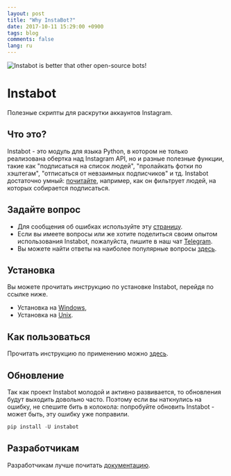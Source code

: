 ```yaml
---
layout: post
title: "Why InstaBot?"
date: 2017-10-11 15:29:00 +0900
tags: blog
comments: false
lang: ru
---
```

![Instabot is better that other open-source bots!](https://github.com/instagrambot/instabot/blob/master/docs/img/tag%20instabot.png "Instabot is better that other open-source bots!")

# Instabot

Полезные скрипты для раскрутки аккаунтов Instagram.

## Что это?

Instabot - это модуль для языка Python, в котором не только реализована обертка над Instagram API, но и разные полезные функции, такие как "подписаться на список людей", "пролайкать фотки по хэштегам", "отписаться от невзаимных подписчиков" и тд. Instabot достаточно умный: [почитайте](/docs/ru/Filtration.md), например, как он фильтрует людей, на которых собирается подписаться.

## Задайте вопрос

* Для сообщения об ошибках используйте эту [страницу](https://github.com/instagrambot/instabot/issues).
* Если вы имеете вопросы или же хотите поделиться своим опытом использования Instabot, пожалуйста, пишите в наш чат [Telegram](https://t.me/instabotproject).
* Вы можете найти ответы на наиболее популярные вопросы [здесь](/docs/ru/FAQ.md).

## Установка

Вы можете прочитать инструкцию по установке Instabot, перейдя по ссылке ниже.
* Установка на [Windows](/docs/ru/Installation_on_Windows.md),
* Установка на [Unix](/docs/ru/Installation_on_Unix.md).

## Как пользоваться

Прочитать инструкцию по применению можно [здесь](/docs/ru/How_to_use.md).

## Обновление

Так как проект Instabot молодой и активно развивается, то обновления будут выходить довольно часто. Поэтому если вы наткнулись на ошибку, не спешите бить в колокола: попробуйте обновить Instabot - может быть, эту ошибку уже поправили.

``` python
pip install -U instabot
```

## Разработчикам

Разработчикам лучше почитать [документацию](/docs/en/For_developers.md).